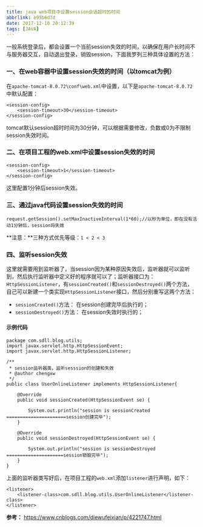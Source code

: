 ```yaml
---
title: java web项目中设置session会话超时的时间
abbrlink: e95b6d7d
date: 2017-12-18 20:12:39
tags: [JAVA]
---
```

一般系统登录后，都会设置一个当前session失效的时间，以确保在用户长时间不与服务器交互，自动退出登录，销毁session，下面我罗列三种具体设置的方法：
<!-- more -->
### 一、在web容器中设置session失效的时间（以tomcat为例）
在`apache-tomcat-8.0.72\conf\web.xml`中设置，以下是`apache-tomcat-8.0.72`中默认配置：
```
<session-config>
    <session-timeout>30</session-timeout>
</session-config>
```
tomcat默认session超时时间为30分钟，可以根据需要修改，负数或0为不限制session失效时间。
### 二、在项目工程的web.xml中设置session失效的时间
```
<session-config>
    <session-timeout>1</session-timeout>
</session-config>
```
这里配置1分钟后session失效。
### 三、通过java代码设置session失效的时间
```
request.getSession().setMaxInactiveInterval(1*60);//以秒为单位，即在没有活动1分钟后，session将失效
```
**注意：**三种方式优先等级：`1 < 2 < 3`

### 四、监听session失效
这里就需要用到监听器了，当session因为某种原因失效后，监听器就可以监听到，然后执行监听器中定义好的程序就可以了；监听器接口为：`HttpSessionListener`，有`sessionCreated()`和`sessionDestroyed()`两个方法，自己可以新建一个类实现`HttpSessionListener`接口，然后分别重写这两个方法：
- `sessionCreated()`方法：
在session创建完毕后执行的；
- `sessionDestroyed()`方法：
在session失效时执行的；
#### 示例代码
```
package com.sdll.blog.utils;
import javax.servlet.http.HttpSessionEvent;
import javax.servlet.http.HttpSessionListener;

/**
 * session监听器类，监听sesssion的创建和失效
 * @author chengxw
 */
public class UserOnlineListener implements HttpSessionListener{

    @Override
    public void sessionCreated(HttpSessionEvent se) {

        System.out.println("session is sessionCreated ======================session创建完毕");
    }

    @Override
    public void sessionDestroyed(HttpSessionEvent se) {

        System.out.println("session is sessionDestroyed =====================session销毁完毕");
    }
}
```
上面的监听器类写好后，在项目工程的`web.xml`添加`listener`进行声明，如下：
```
<listener>
    <listener-class>com.sdll.blog.utils.UserOnlineListener</listener-class>
</listener>
```

**参考：**
https://www.cnblogs.com/diewufeixian/p/4221747.html